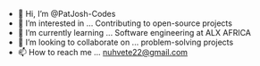 - 👋 Hi, I’m @PatJosh-Codes
- 👀 I’m interested in ... Contributing to open-source projects
- 🌱 I’m currently learning ... Software engineering at ALX AFRICA
- 💞️ I’m looking to collaborate on ... problem-solving projects
- 📫 How to reach me ... nuhvete22@gmail.com

<!---
PatJosh-Codes/PatJosh-Codes is a ✨ special ✨ repository because its `README.md` (this file) appears on your GitHub profile.
You can click the Preview link to take a look at your changes.
--->

